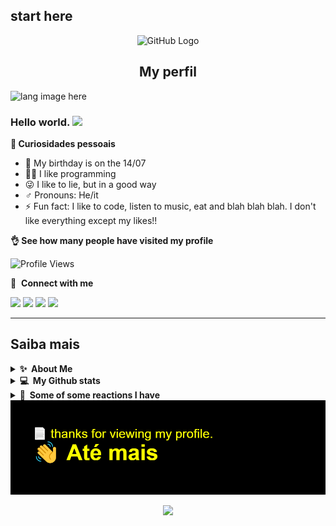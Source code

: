 ## start here

<div align="center">
<img src="https://github.com/raghavk16/raghavk16/blob/master/octo.gif" alt="GitHub Logo" width="150" height="150" />
 <div align="center">
  
## My perfil
 </div>
 </div>

 <p align="left"><img width=15%" src="https://github.com/alansmathew/alansmathew/raw/master/lang.gif" alt="lang image here" /></p>
 
###  Hello world. <img src="https://media.giphy.com/media/hvRJCLFzcasrR4ia7z/giphy.gif" width="30px"></a>

**📃 Curiosidades pessoais** 
 
- 🎉 My birthday is on the 14/07
- 👨‍💻 I like programming
- 😜 I like to lie, but in a good way
- :male_sign: Pronouns: He/it
- ⚡ Fun fact: I like to code, listen to music, eat and blah blah blah. I don't like everything except my likes!!
 
 
 
 
 **👌 See how many people have visited my profile** 
   
 ![Profile Views](http://estruyf-github.azurewebsites.net/api/VisitorHit?user=Shaylly&repo=Shayllyd&countColorcountColor)
 
 
  🔗 &nbsp;**Connect with me**
 
   <a href="https://twitter.com/juntpack" target="_blank"><img src="https://img.shields.io/badge/Twitter-1DA1F2?style=for-the-badge&logo=twitter&logoColor=white" target="_blank"></a>
  <a href="https://dev.to/Shaylly" target="_blank"><img src="https://img.shields.io/badge/dev.to-0A0A0A?style=for-the-badge&logo=dev.to&logoColor=white" target="_blank"></a>
  <a href="https://discord.gg/python" target="_blank"><img src="https://img.shields.io/badge/Discord-7289DA?style=for-the-badge&logo=discord&logoColor=white" target="_blank"></a>
  <a href="https://open.spotify.com/user/31zwdmxomh4kyz6ykvziolculaeq" target="_blank"><img src="https://img.shields.io/badge/Spotify-1ED760?&style=for-the-badge&logo=spotify&logoColor=white" target="_blank"></a>
 
 </div>
   
 <hr>
 
  ## Saiba mais
   
 <details>
  <summary><b>✨&nbsp;&nbsp;About&nbsp;Me</b></summary>
 
## Quem sou eu?
 
 Bom, eu me chamo Enzo, eu tenho 13 anos, nesse ano eu quero fazer muitas coisas, uma delas é aprender e entender sobre a linguagem de programação e assim poder me tornar uma pessoa que possa resolver problemas de outras pessoas (espero que tenha entendido).
 
 ## Github perfis
 
 Bem, eu sou uma pessoa que gosta de criar perfis diferentes e que sejam bonitos e chamativos no git hub, ou em qualquer outra plataforma que consiga fazer um perfil bonito, por isso vocês podem que eu atualizo constatemente o meu perfil, tipo agora rs, seja para colocar alguma coisa ou tirar.
 
 <div align="center">
<img src="https://i.ibb.co/2yN8Snp/Polish-20210607-070440649.png" alt="GitHub Logo" width="500" />
 
 </details> 
 
<details>
  <summary><b>💻&nbsp;&nbsp;My&nbsp;Github stats</b></summary>
  <br/>


  <div align="center">
  
  <img src="https://raw.githubusercontent.com/brunohbrito/awesome-github-stats/master/docs/banner.png" width="800px" />
 
 <div align="center"> 


<p align="center">
  <img height="50%" width="auto" src ="https://github-readme-stats.vercel.app/api?username=Shaylly&show_icons=true&count_private=true&theme=radical&hide_border=true&hide=issues,contribs&bg_color=00000000">
  <img height="50%" width="auto" src ="https://github-readme-stats.vercel.app/api/top-langs/?username=rafaela&layout=compact&hide_border=true&theme=radical&bg_color=00000000&langs_count=6&hide=jupyter%20notebook,tex,css,php">
  <img src ="https://github-readme-streak-stats.herokuapp.com?user=Shaylly&theme=radical&hide_border=true&background=FFFFFF00">
     


  </div>

   
</details> 


</details>

<details>
  <summary><b>🤡&nbsp;&nbsp;Some of some reactions I have&nbsp;&nbsp;</b></summary>
  <br/>
 
  <div align="center"> 
 
 ## Quando erro uma coisa e fico com raiva, porque eu não sei ajeitar: 
 
  <img src="https://i.pinimg.com/736x/f5/8c/ba/f58cba67b6468e39c810c03c3b992da0.jpg" width="200px" /> <div align="center">   
  
 <div align="center">
 
 ## Quando eu simplismente aceito, qeu eu não consigo solucionar:
 
   <img src="https://i.pinimg.com/236x/a2/29/d4/a229d403178f2d7d6768cec2bc96357b.jpg" width="200px" />
 
 <div align="center">
 
 ## Quando eu ouço uma música incrível:
 
   <img src="https://i.pinimg.com/736x/2b/8b/6c/2b8b6cbdeb7c3bd1c173af6ce2c07f45.jpg" width="200px" />
 
  <div align="center"> 
 
 ## Bipolar é foda alek: (Não que eu seja)
 
   <img src="https://i.pinimg.com/564x/a1/c9/b9/a1c9b9da239f220b82c39e46bcc896c9.jpg" width="200px" />
 
  <div align="center"> 
 
 
 ## Como é meu café da manhã 
 
   <img src="https://i.pinimg.com/564x/06/d9/66/06d966f119282a8fa2128fa24730531f.jpg" width="200px" />
 
   (Melhor eu parar antes que eu acabe me prologando)
 
</details>
 

 <div align="center">
  
  <img src="https://raw.githubusercontent.com/Shaylly/Shaylly/92aa3375fa30bd2978c461d1f71e251b47aea4a2/header.png" width="800px" />

  
 
<p align="center">
  <img src="https://capsule-render.vercel.app/api?type=waving&color=gradient&height=60&section=footer"/>
</p>
